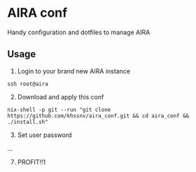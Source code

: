 AIRA conf
=========
Handy configuration and dotfiles to manage AIRA


Usage
-----
1. Login to your brand new AIRA instance
```console
ssh root@aira
```

2. Download and apply this conf
```console
nix-shell -p git --run "git clone https://github.com/khssnv/aira_conf.git && cd aira_conf && ./install.sh"
```

3. Set user password

...

7. PROFIT!!1
